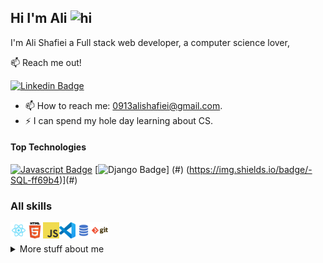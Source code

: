 ## Hi I'm Ali <img src="https://user-images.githubusercontent.com/1303154/88677602-1635ba80-d120-11ea-84d8-d263ba5fc3c0.gif" width="28px" alt="hi">

I'm Ali Shafiei a Full stack web developer, a computer science lover, 

:mailbox: Reach me out!

 [![Linkedin Badge](https://img.shields.io/badge/-Ali-shafiei--c0392b?style=flat&labelColor=0e76a8&logo=linkedin&logoColor=white)](https://www.linkedin.com/in/ali-shafiei-26a0111b4/)

<!-- TODO: Add last video link -->

<!-- - 🔭 I’m currently working at @Toptal -->
- 📫 How to reach me: 0913alishafiei@gmail.com.
- ⚡ I can spend my hole day learning about CS.

#### Top Technologies

<!-- TODO: Make technologies links takes you to repositories -->

[![Javascript Badge](https://img.shields.io/badge/JS-React-red)](#) [![Django Badge](https://img.shields.io/badge/Python-Django-black)] (#)       (https://img.shields.io/badge/-SQL-ff69b4)](#)

### All skills

<img align="left" alt="React" width="26px" src="https://raw.githubusercontent.com/github/explore/80688e429a7d4ef2fca1e82350fe8e3517d3494d/topics/react/react.png" />

<img align="left" alt="HTML5" width="26px" src="https://raw.githubusercontent.com/github/explore/80688e429a7d4ef2fca1e82350fe8e3517d3494d/topics/html/html.png" />

<img align="left" alt="JavaScript" width="26px" src="https://raw.githubusercontent.com/github/explore/80688e429a7d4ef2fca1e82350fe8e3517d3494d/topics/javascript/javascript.png" />

<img align="left" alt="Visual Studio Code" width="26px" src="https://raw.githubusercontent.com/github/explore/80688e429a7d4ef2fca1e82350fe8e3517d3494d/topics/visual-studio-code/visual-studio-code.png" />

<img align="left" alt="SQL" width="26px" src="https://raw.githubusercontent.com/github/explore/80688e429a7d4ef2fca1e82350fe8e3517d3494d/topics/sql/sql.png" />

<img align="left" alt="Git" width="26px" src="https://raw.githubusercontent.com/github/explore/80688e429a7d4ef2fca1e82350fe8e3517d3494d/topics/git/git.png" />

<br />
<br />



<details>
<summary>
  More stuff about me
</summary>

<br >

I love Sitting on my chair and learning everything i find about computer science. Im FULL of Curiosity about CS and Galaxy. Every day is like learning something new and implementing it.


#### Coding Stats

<!--START_SECTION:waka-->
```text
Python       100 hrs 00 mins ███████████████████░░░░░░   70 % 
Django       60 hrs 00 mins  ████████████████░░░░░░░░░   60 % 
React        30 hrs 00 mins  █████████████░░░░░░░░░░░░   50 % 
C            30 hrs          ████████░░░░░░░░░░░░░░░░░   20 % 
Others       2 hrs           ████░░░░░░░░░░░░░░░░░░░░░   10 % 
```
<!--END_SECTION:waka-->

#### Github Stats

![Anurag's GitHub stats](https://github-readme-stats.vercel.app/api?username=969ali969&theme=radical)

</details>
